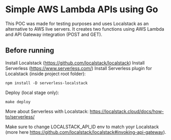 # Simple AWS Lambda APIs using Go

This POC was made for testing purposes and uses Localstack as an alternative to AWS live servers. It creates two functions using AWS Lambda and API Gateway integration (POST and GET).

## Before running

Install Localstack (https://github.com/localstack/localstack)
Install Serverless (https://www.serverless.com/)
Install Serverless plugin for Localstack (inside project root folder):

    npm install -D serverless-localstack

Deploy (local stage only):

    make deploy

More about Serverless with Localstack: https://localstack.cloud/docs/how-to/serverless/

Make sure to change LOCALSTACK_API_ID env to match yoyr Localstack (more here https://github.com/localstack/localstack#invoking-api-gateway).
